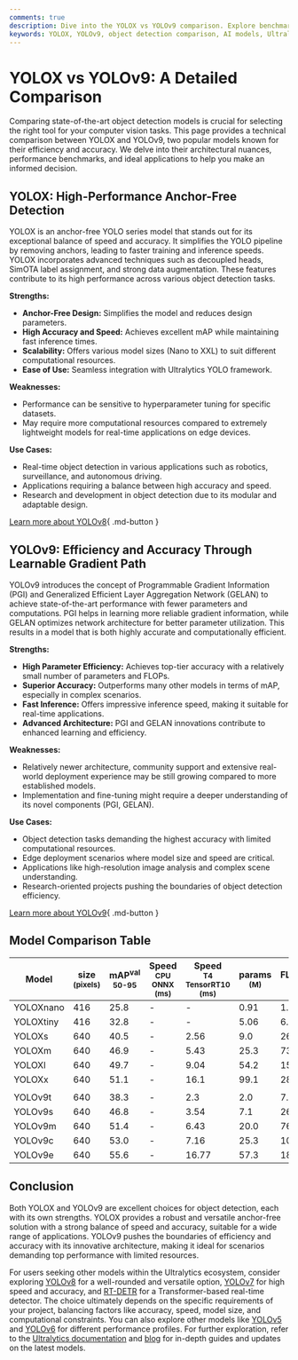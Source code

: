 ```yaml
---
comments: true
description: Dive into the YOLOX vs YOLOv9 comparison. Explore benchmarks, architecture, and use cases to select the best object detection model for your needs.
keywords: YOLOX, YOLOv9, object detection comparison, AI models, Ultralytics, machine learning, computer vision, deep learning, model benchmarks
---
```


# YOLOX vs YOLOv9: A Detailed Comparison

Comparing state-of-the-art object detection models is crucial for selecting the right tool for your computer vision tasks. This page provides a technical comparison between YOLOX and YOLOv9, two popular models known for their efficiency and accuracy. We delve into their architectural nuances, performance benchmarks, and ideal applications to help you make an informed decision.

<script async src="https://cdn.jsdelivr.net/npm/chart.js@3.9.1/dist/chart.min.js"></script>
<script defer src="../../javascript/benchmark.js"></script>

<canvas id="modelComparisonChart" width="1024" height="400" active-models='["YOLOX", "YOLOv9"]'></canvas>

## YOLOX: High-Performance Anchor-Free Detection

YOLOX is an anchor-free YOLO series model that stands out for its exceptional balance of speed and accuracy. It simplifies the YOLO pipeline by removing anchors, leading to faster training and inference speeds. YOLOX incorporates advanced techniques such as decoupled heads, SimOTA label assignment, and strong data augmentation. These features contribute to its high performance across various object detection tasks.

**Strengths:**

- **Anchor-Free Design:** Simplifies the model and reduces design parameters.
- **High Accuracy and Speed:** Achieves excellent mAP while maintaining fast inference times.
- **Scalability:** Offers various model sizes (Nano to XXL) to suit different computational resources.
- **Ease of Use:** Seamless integration with Ultralytics YOLO framework.

**Weaknesses:**

- Performance can be sensitive to hyperparameter tuning for specific datasets.
- May require more computational resources compared to extremely lightweight models for real-time applications on edge devices.

**Use Cases:**

- Real-time object detection in various applications such as robotics, surveillance, and autonomous driving.
- Applications requiring a balance between high accuracy and speed.
- Research and development in object detection due to its modular and adaptable design.

[Learn more about YOLOv8](https://docs.ultralytics.com/models/yolov8/){ .md-button }

## YOLOv9: Efficiency and Accuracy Through Learnable Gradient Path

YOLOv9 introduces the concept of Programmable Gradient Information (PGI) and Generalized Efficient Layer Aggregation Network (GELAN) to achieve state-of-the-art performance with fewer parameters and computations. PGI helps in learning more reliable gradient information, while GELAN optimizes network architecture for better parameter utilization. This results in a model that is both highly accurate and computationally efficient.

**Strengths:**

- **High Parameter Efficiency:** Achieves top-tier accuracy with a relatively small number of parameters and FLOPs.
- **Superior Accuracy:** Outperforms many other models in terms of mAP, especially in complex scenarios.
- **Fast Inference:** Offers impressive inference speed, making it suitable for real-time applications.
- **Advanced Architecture:** PGI and GELAN innovations contribute to enhanced learning and efficiency.

**Weaknesses:**

- Relatively newer architecture, community support and extensive real-world deployment experience may be still growing compared to more established models.
- Implementation and fine-tuning might require a deeper understanding of its novel components (PGI, GELAN).

**Use Cases:**

- Object detection tasks demanding the highest accuracy with limited computational resources.
- Edge deployment scenarios where model size and speed are critical.
- Applications like high-resolution image analysis and complex scene understanding.
- Research-oriented projects pushing the boundaries of object detection efficiency.

[Learn more about YOLOv9](https://docs.ultralytics.com/models/yolov9/){ .md-button }

## Model Comparison Table

| Model     | size<br><sup>(pixels) | mAP<sup>val<br>50-95 | Speed<br><sup>CPU ONNX<br>(ms) | Speed<br><sup>T4 TensorRT10<br>(ms) | params<br><sup>(M) | FLOPs<br><sup>(B) |
| --------- | --------------------- | -------------------- | ------------------------------ | ----------------------------------- | ------------------ | ----------------- |
| YOLOXnano | 416                   | 25.8                 | -                              | -                                   | 0.91               | 1.08              |
| YOLOXtiny | 416                   | 32.8                 | -                              | -                                   | 5.06               | 6.45              |
| YOLOXs    | 640                   | 40.5                 | -                              | 2.56                                | 9.0                | 26.8              |
| YOLOXm    | 640                   | 46.9                 | -                              | 5.43                                | 25.3               | 73.8              |
| YOLOXl    | 640                   | 49.7                 | -                              | 9.04                                | 54.2               | 155.6             |
| YOLOXx    | 640                   | 51.1                 | -                              | 16.1                                | 99.1               | 281.9             |
|           |                       |                      |                                |                                     |                    |                   |
| YOLOv9t   | 640                   | 38.3                 | -                              | 2.3                                 | 2.0                | 7.7               |
| YOLOv9s   | 640                   | 46.8                 | -                              | 3.54                                | 7.1                | 26.4              |
| YOLOv9m   | 640                   | 51.4                 | -                              | 6.43                                | 20.0               | 76.3              |
| YOLOv9c   | 640                   | 53.0                 | -                              | 7.16                                | 25.3               | 102.1             |
| YOLOv9e   | 640                   | 55.6                 | -                              | 16.77                               | 57.3               | 189.0             |

## Conclusion

Both YOLOX and YOLOv9 are excellent choices for object detection, each with its own strengths. YOLOX provides a robust and versatile anchor-free solution with a strong balance of speed and accuracy, suitable for a wide range of applications. YOLOv9 pushes the boundaries of efficiency and accuracy with its innovative architecture, making it ideal for scenarios demanding top performance with limited resources.

For users seeking other models within the Ultralytics ecosystem, consider exploring [YOLOv8](https://docs.ultralytics.com/models/yolov8/) for a well-rounded and versatile option, [YOLOv7](https://docs.ultralytics.com/models/yolov7/) for high speed and accuracy, and [RT-DETR](https://docs.ultralytics.com/models/rtdetr/) for a Transformer-based real-time detector. The choice ultimately depends on the specific requirements of your project, balancing factors like accuracy, speed, model size, and computational constraints. You can also explore other models like [YOLOv5](https://docs.ultralytics.com/models/yolov5/) and [YOLOv6](https://docs.ultralytics.com/models/yolov6/) for different performance profiles. For further exploration, refer to the [Ultralytics documentation](https://docs.ultralytics.com/models/) and [blog](https://www.ultralytics.com/blog) for in-depth guides and updates on the latest models.
